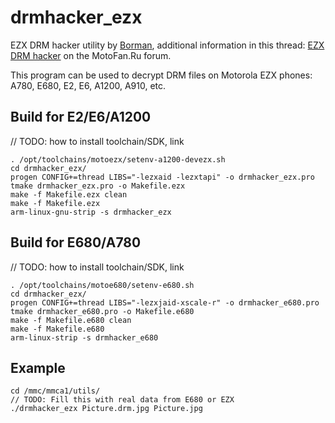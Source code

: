 drmhacker_ezx
=============

EZX DRM hacker utility by [Borman](https://github.com/borman/), additional information in this thread: [EZX DRM hacker](https://forum.motofan.ru/index.php?showtopic=143336) on the MotoFan.Ru forum.

This program can be used to decrypt DRM files on Motorola EZX phones: A780, E680, E2, E6, A1200, A910, etc.

## Build for E2/E6/A1200

// TODO: how to install toolchain/SDK, link

```
. /opt/toolchains/motoezx/setenv-a1200-devezx.sh
cd drmhacker_ezx/
progen CONFIG+=thread LIBS="-lezxaid -lezxtapi" -o drmhacker_ezx.pro
tmake drmhacker_ezx.pro -o Makefile.ezx
make -f Makefile.ezx clean
make -f Makefile.ezx
arm-linux-gnu-strip -s drmhacker_ezx
```

## Build for E680/A780

// TODO: how to install toolchain/SDK, link

```
. /opt/toolchains/motoe680/setenv-e680.sh
cd drmhacker_ezx/
progen CONFIG+=thread LIBS="-lezxjaid-xscale-r" -o drmhacker_e680.pro
tmake drmhacker_e680.pro -o Makefile.e680
make -f Makefile.e680 clean
make -f Makefile.e680
arm-linux-strip -s drmhacker_e680
```

## Example

```
cd /mmc/mmca1/utils/
// TODO: Fill this with real data from E680 or EZX
./drmhacker_ezx Picture.drm.jpg Picture.jpg
```
